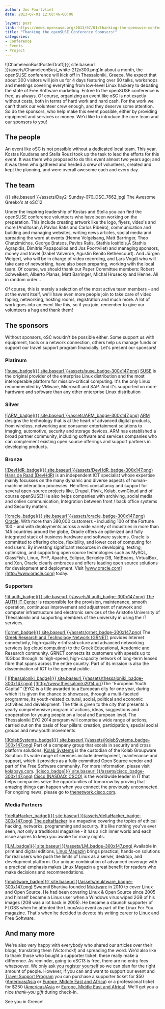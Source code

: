 ```yaml
---
author: Jos Poortvliet
date: 2013-07-01 12:00:46+00:00

layout: post
link: https://news.opensuse.org/2013/07/01/thanking-the-opensuse-conference-sponsors-2/
title: "Thanking the openSUSE Conference Sponsors!"
categories:
- Conference
- Events
- Project
---
```

![ChameleonBustPosterDraft]({{ site.baseurl }}/assets/ChameleonBust_white-212x300.png)In about a month, the openSUSE conference will kick off in Thessaloniki, Greece. We expect that about 300 visitors will join us for 4 days featuring over 60 talks, workshops and meetings covering everything from low-level Linux hackery to debating the state of Free Software marketing. Entree to the openSUSE conference is free, as always. Of course, organizing an event like oSC is not exactly without costs, both in terms of hard work and hard cash. For the work we can't thank our volunteer crew enough, and they deserve some attention. So do the sponsors, who help make this event possible, either by providing equipment and services or money. We'd like to introduce the core team and our sponsors to you!<!-- more -->


## The people


An event like oSC is not possible without a dedicated local team. This year, Kostas Koudaras and Stella Rouzi took up the task to lead the efforts for this event. It was them who proposed to do this event almost two years ago; and it was them who gathered and herded a crew of volunteers, created and kept the planning, and were overall awesome each and every day.


## The team


({{ site.baseurl }}/assets/Day2-Sunday-070_DSC_7662.jpg) The Awesome Greeko's at oSC12

Under the inspiring leadership of Kostas and Stella you can find the openSUSE conference volunteers who have been working on the preparation. This include creating artwork like the logo, flyers, video's and more (Anditosan,Â Pavlos Ratis and Carlos Ribeiro), communication and building and managing websites, writing news articles, social media and spreading the word at events (Henne Volgelsang, Matt Barringer, Theo Chatzimichos, George Bratsos, Pavlos Ratis, Stathis Iosifidis,Â Stathis Agrapidis, Dimitris Papapoulios and Jos Poortvliet) and managing sponsors, money and travel (Izabel Valverde, Agustin Benito Bethencourt). And Jürgen Weigert, who will be in charge of video recording, and Lars Vogdt who will take care of networking, have also been preparing, working with the local team. Of course, we should thank our Paper Committee members: Robert Schweikert, Alberto Planas, Matt Barringer, Michal Hrusecky and Henne. All in random order...

Of course, this is merely a selection of the most active team members - and at the event itself, we'll have even more people join to take care of video taping, networking, hosting rooms, registration and much more. A lot of work goes into an event like this, so if you join, remember to give our volunteers a hug and thank them!


## The sponsors


Without sponsors, oSC wouldn't be possible either. Some support us with equipment, tools or a network connection, others help us manage funds or support our travel support program financially. Let's present our sponsors!


### Platinum


[![suse_badge]({{ site.baseurl }}/assets/suse_badge-300x147.png)](http://suse.com)
[SUSE](http://suse.com) is the original provider of the enterprise Linux distribution and the most interoperable platform for mission-critical computing. It's the only Linux recommended by VMware, Microsoft and SAP. And it's supported on more hardware and software than any other enterprise Linux distribution


### Silver


[![ARM_badge]({{ site.baseurl }}/assets/ARM_badge-300x147.png)](http://www.arm.com/)
[ARM](http://arm.com) designs the technology that is at the heart of advanced digital products, from wireless, networking and consumer entertainment solutions to imaging, automotive, security and storage devices. ARM has established a broad partner community, including software and services companies who can complement existing open source offerings and support partners in developing products.


### Bronze


[![DevHdR_badge]({{ site.baseurl }}/assets/DevHdR_badge-300x147.png)](http://hcderaad.nl/node/111)
[Hans de Raad (DevHdR)](http://hcderaad.nl/node/111) is an independent ICT specialist whose expertise mainly focusses on the many dynamic and diverse aspects of human-machine interaction processes.
He offers consultancy and support for several open-source projects like, Drupal, Piwik, Kolab, ownCloud and of course openSUSE! He also helps companies with archiving, social media and onlien communication, Integration between front / back office systems and Security matters.

[![oracle_badge]({{ site.baseurl }}/assets/oracle_badge-300x147.png)](http://oracle.com)
[Oracle](http://www.oracle.com). With more than 380,000 customers - including 100 of the Fortune 100 - and with deployments across a wide variety of industries in more than 145 countries around the globe, Oracle offers an optimized and fully integrated stack of business hardware and software systems. Oracle is committed to offering choice, flexibility, and lower cost of computing for end users. By investing significant resources in developing, testing, optimizing, and supporting open source technologies such as MySQL, GlassFish, Linux, PHP, Apache, Eclipse, Berkeley DB, NetBeans, VirtualBox, and Xen, Oracle clearly embraces and offers leading open source solutions for development and deployment. Visit [www.oracle.com](http://www.oracle.com) today.


### Supporters


[![it.auth_badge]({{ site.baseurl }}/assets/it.auth_badge-300x147.png)](http://www.it.auth.gr/)
[The AUTH IT Center](http://www.it.auth.gr/) is responsible for the provision, maintenance, smooth operation, continuous improvement and adjustment of network and computer infrastructure and electronic services of the Aristotle University of Thessaloniki and supporting members of the university in using the IT services.

[![grnet_badge]({{ site.baseurl }}/assets/grnet_badge-300x147.png)](http://www.grnet.gr/)
The [Greek Research and Technology Network (GRNET)](http://www.grnet.gr/) provides Internet connectivity, high-quality e-Infrastructure and advanced networking services (eg cloud computing) to the Greek Educational, Academic and Research community. GRNET connects its customers with speeds up to 10Gbps through its high-speed, high-capacity network of long-term leased fibre that spans across the entire country. Part of its mission is also the dissemination of ICT to the general public.

[ [![thessaloniki_badge]({{ site.baseurl }}/assets/thessaloniki_badge-300x147.png)](http://www.thessaloniki2014.gr/) ](http://www.thessaloniki2014.gr/)The ˜European Youth Capital™ (EYC) is a title awarded to a European city for one year, during which it is given the chance to showcase, through a multi-faceted programme, its youth-related cultural, social, political and economic activities and development. The title is given to the city that presents a yearly comprehensive program of actions, ideas, suggestions and cooperation for young people on a local and European level. The Thessaloniki EYC 2014 program will comprise a wide range of actions, carried out on the basis of four pillars: creation, participation, special social groups and new youth movements.

[![KolabSystems_badge]({{ site.baseurl }}/assets/KolabSystems_badge-300x147.png)](http://kolabsys.com/)
Part of a company group that excels in security and cross platform solutions, [Kolab Systems](http://kolabsys.com/) is the custodian of the Kolab Groupware Solution. Its wide range of services include development, maintenance and support, which it provides as a fully committed Open Source vendor and part of the Free Software community. For more information, please visit [kolabsys.com](http://kolabsys.com).
[![cisco_badge]({{ site.baseurl }}/assets/cisco_badge-300x147.png)](http://www.cisco.gr/)
[Cisco (NASDAQ: CSCO)](http://www.cisco.gr/) is the worldwide leader in IT that helps companies seize the opportunities of tomorrow by proving that amazing things can happen when you connect the previously unconnected. For ongoing news, please go to [thenetwork.cisco.com](http://thenetwork.cisco.com).





### Media Partners


[![deltaHacker_badge]({{ site.baseurl }}/assets/deltaHacker_badge-300x147.png)](http://www.deltahacker.gr/)
[The deltaHacker](http://www.deltahacker.gr/) is a magazine covering the topics of ethical hacking, networks, programming and security. It's like nothing you've ever seen, _not_ only a traditional magazine - it has a rich inner world and each issue aspires to keep you awake for many nights.



[![LM_badge]({{ site.baseurl }}/assets/LM_badge-300x147.png)](http://www.linux-magazin.de/)
Available in print and digital editions, [Linux Magazin](http://www.linux-magazin.de/) brings practical, hands-on solutions for real users who push the limits of Linux as a server, desktop, and development platform. Our unique combination of advanced coverage with a practical emphasis makes Linux Magazin a great benefit for readers who make decisions and recommendations.

[![muktware_badge]({{ site.baseurl }}/assets/muktware_badge-300x147.png)](http://muktware.com/)
Swapnil Bhartiya founded [Muktware](http://muktware.com) in 2010 to cover Linux and Open Source. He had been covering Linux & Open Source since 2005 and himself became a Linux user when a Windows virus wiped 2GB of his images (2GB was a lot back in 2005). He became a staunch supporter of FLOSS when he attented the LinuxAsia event as part of the Linux For You magazine. That's when he decided to devote his writing career to Linux and Free Software.


## And many more


We're also very happy with everybody who shared our articles over their blogs, translating them (Victorhck!) and spreading the word. We'd also like to thank those who bought a supporter ticket: these really make a difference. As reminder, going to oSC13 is free, there are no entry fees whatsoever. We only ask [you register yourself](https://conference.opensuse.org/osem) so we can plan for the right amount of people.
However, if you can and want to support our event and [Travel Support Program](http://en.opensuse.org/openSUSE:Travel_Support_Program) you can purchase a supporter ticket for $50 ([Americas/Asia](https://buy.suse.com/store/suse/en_US/buy/productID.264835100) or [Europe, Middle East and Africa](http://shop.novell.com/DRHM/store?Action=AddItemToRequisition&siteId=novelleu&Env=BASE&productId=265352500)) or a professional ticket for $250 ([Americas/Asia](https://buy.suse.com/store/suse/en_US/buy/productID.264935300) or [Europe, Middle East and Africa](http://shop.novell.com/DRHM/store?Action=AddItemToRequisition&siteId=novelleu&Env=BASE&productId=265352400)). We'll get you a nice _thank-you gift_ during check-in.

See you in Greece!		
